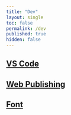 ```yaml
---
title: "Dev"
layout: single
toc: false
permalink: /dev
published: true
hidden: false
---
```


<head>
  <base target="_self">
</head>

## [VS Code](/dev/vs_code)

## [Web Publishing](/dev/web_publishing)

## [Font](/dev/font)
